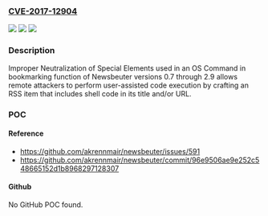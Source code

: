 ### [CVE-2017-12904](https://cve.mitre.org/cgi-bin/cvename.cgi?name=CVE-2017-12904)
![](https://img.shields.io/static/v1?label=Product&message=n%2Fa&color=blue)
![](https://img.shields.io/static/v1?label=Version&message=n%2Fa&color=blue)
![](https://img.shields.io/static/v1?label=Vulnerability&message=n%2Fa&color=brighgreen)

### Description

Improper Neutralization of Special Elements used in an OS Command in bookmarking function of Newsbeuter versions 0.7 through 2.9 allows remote attackers to perform user-assisted code execution by crafting an RSS item that includes shell code in its title and/or URL.

### POC

#### Reference
- https://github.com/akrennmair/newsbeuter/issues/591
- https://github.com/akrennmair/newsbeuter/commit/96e9506ae9e252c548665152d1b8968297128307

#### Github
No GitHub POC found.

